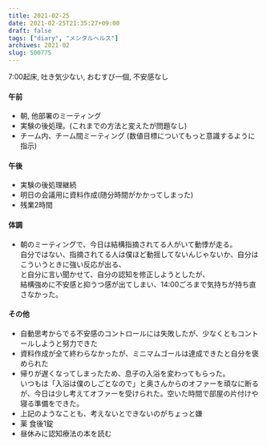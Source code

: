 ```yaml
---
title: 2021-02-25
date: 2021-02-25T21:35:27+09:00
draft: false
tags: ["diary", "メンタルヘルス"]
archives: 2021-02
slug: 500775
---
```

7:00起床, 吐き気少ない, おむすび一個, 不安感なし
#### 午前
- 朝, 他部署のミーティング
- 実験の後処理。(これまでの方法と変えたが問題なし)
- チーム内、チーム間ミーティング (数値目標についてもっと意識するように指示)
#### 午後
- 実験の後処理継続
- 明日の会議用に資料作成(随分時間がかかってしまった)
- 残業2時間
#### 体調
- 朝のミーティングで、今日は結構指摘されてる人がいて動悸が走る。  
  自分ではない、指摘されてる人は僕ほど動揺してないんじゃないか、自分はこういうときに強い反応が出る、  
  と自分に言い聞かせて、自分の認知を修正しようとしたが、  
  結構強めに不安感と抑うつ感が出てしまい、14:00ごろまで気持ちが持ち直さなかった。 
#### その他
- 自動思考からでる不安感のコントロールには失敗したが、少なくともコントールしようと努力できた
- 資料作成が全て終わらなかったが、ミニマムゴールは達成できたと自分を褒められた
- 帰りが遅くなってしまったため、息子の入浴を変わってもらった。  
いつもは「入浴は僕のしごとなので」と奥さんからのオファーを頑なに断るが、今日は少し考えてオファーを受けられた。空いた時間で部屋の片付けや寝る準備をできた。
- 上記のようなことも、考えないとできないのがちょっと嫌
- 薬 食後1錠
- 昼休みに認知療法の本を読む